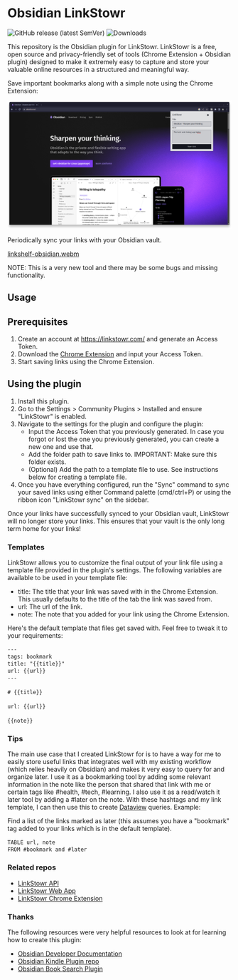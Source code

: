 # Obsidian LinkStowr

![GitHub release (latest SemVer)](https://img.shields.io/github/v/release/joelseq/obsidian-linkstowr?sort=semver&color=blue)
![Downloads](https://img.shields.io/badge/dynamic/json?url=https%3A%2F%2Fraw.githubusercontent.com%2Fobsidianmd%2Fobsidian-releases%2FHEAD%2Fcommunity-plugin-stats.json&query=%24.linkshelf.downloads&logo=obsidian&logoColor=%23a88cf7&label=downloads&color=important)

This repository is the Obsidian plugin for LinkStowr. LinkStowr is a free, open source and privacy-friendly set of tools (Chrome Extension + Obsidian plugin) designed to make it extremely easy to capture and store your valuable online resources in a structured and meaningful way.

Save important bookmarks along with a simple note using the Chrome Extension:

![chrome-extension](assets/linkstowr-chrome.png)

Periodically sync your links with your Obsidian vault.

[linkshelf-obsidian.webm](https://github.com/joelseq/obsidian-linkshelf/assets/12389411/fae8324c-ec3d-4fbc-9b07-23a21333c1c1)

NOTE: This is a very new tool and there may be some bugs and missing functionality.

## Usage

## Prerequisites
1. Create an account at https://linkstowr.com/ and generate an Access Token.
2. Download the [Chrome Extension](https://chrome.google.com/webstore/detail/linkstowr/aabkobajeambdejghgegicnhcndhcjpk) and input your Access Token.
3. Start saving links using the Chrome Extension.

## Using the plugin
1. Install this plugin.
2. Go to the Settings > Community Plugins > Installed and ensure "LinkStowr" is enabled.
3. Navigate to the settings for the plugin and configure the plugin:
    - Input the Access Token that you previously generated. In case you forgot or lost the one you previously generated, you can create a new one and use that.
    - Add the folder path to save links to. IMPORTANT: Make sure this folder exists.
    - (Optional) Add the path to a template file to use. See instructions below for creating a template file.
4. Once you have everything configured, run the "Sync" command to sync your saved links using either Command palette (cmd/ctrl+P) or using the ribbon icon "LinkStowr sync" on the sidebar.

Once your links have successfully synced to your Obsidian vault, LinkStowr will no longer store your links. This ensures that your vault is the only long term home for your links!

### Templates

LinkStowr allows you to customize the final output of your link file using a template file provided in the plugin's settings. The following variables are available to be used in your template file:
- title: The title that your link was saved with in the Chrome Extension. This usually defaults to the title of the tab the link was saved from.
- url: The url of the link.
- note: The note that you added for your link using the Chrome Extension.

Here's the default template that files get saved with. Feel free to tweak it to your requirements:
```
---
tags: bookmark
title: "{{title}}"
url: {{url}}
---

# {{title}}

url: {{url}}

{{note}}
```

### Tips

The main use case that I created LinkStowr for is to have a way for me to easily store useful links that integrates well with my existing workflow (which relies heavily on Obsidian) and makes it very easy to query for and organize later. I use it as a bookmarking tool by adding some relevant information in the note like the person that shared that link with me or certain tags like #health, #tech, #learning. I also use it as a read/watch it later tool by adding a #later on the note. With these hashtags and my link template, I can then use this to create [Dataview](https://github.com/blacksmithgu/obsidian-dataview) queries. Example:

Find a list of the links marked as later (this assumes you have a "bookmark" tag added to your links which is in the default template).

```dataview
TABLE url, note
FROM #bookmark and #later
```

### Related repos

- [LinkStowr API](https://github.com/joelseq/linkstowr-api)
- [LinkStowr Web App](https://github.com/joelseq/linkstowr-web)
- [LinkStowr Chrome Extension](https://github.com/joelseq/linkstowr-extension)

### Thanks

The following resources were very helpful resources to look at for learning how to create this plugin:
- [Obsidian Developer Documentation](https://docs.obsidian.md/)
- [Obsidian Kindle Plugin repo](https://github.com/hadynz/obsidian-kindle-plugin)
- [Obsidian Book Search Plugin](https://github.com/anpigon/obsidian-book-search-plugin)

